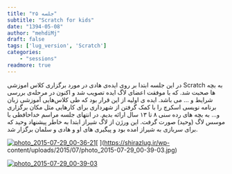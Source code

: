 ```yaml
---
title: "جلسه ۲۵"
subtitle: "Scratch for kids"
date: "1394-05-08"
author: "mehdiMj"
draft: false
tags: ['lug_version', 'Scratch']
categories:
    - "sessions"
readmore: true
---
```

در این جلسه ابتدا بر روی اید‌ه‌ی هادی در مورد برگزاری کلاس اموزشی Scratch به بچه ها صحبت شد. که با موفقت اعضای لاگ ایده تصویب شد و اکنون در مرحله‌ی بررسی شرایط و ... می باشد. ایده ی اولیه از این قرار بود که طی کلاس‌هایی آموزشی زبان برنامه نویسی اسکرچ را با کمک گرفتن از شهرداری برای کارهایی مثل مکان برگزاری و… به بچه های رده سنی ۸ تا ۱۳ سال ارائه بدیم.
در انتهای جلسه مراسم خداحافظی با موسس لاگ (وحید) صورت گرفت. این ورژن از لاگ شیراز ابتدا به خاطر پیشنهاد وحید که برای سربازی به شیراز امده بود و پیگیری های او و هادی و سلمان برگزار شد.

[![photo_2015-07-29_00-36-21](../../img/84fbe778-fdbb-11e6-86dd-a088b4d860141488289251.3192286.jpg)](img/84fbe778-fdbb-11e6-86dd-a088b4d860141488289251.3192286.jpg)[
](https://shirazlug.ir/wp-
content/uploads/2015/07/photo_2015-07-29_00-39-03.jpg)

[![photo_2015-07-29_00-39-03](../../img/84fbeafc-fdbb-11e6-86dd-a088b4d860141488289251.3192973.jpg)](img/84fbeafc-fdbb-11e6-86dd-a088b4d860141488289251.3192973.jpg)
